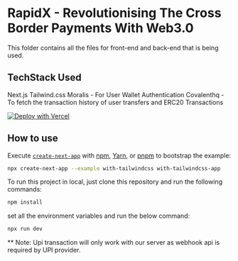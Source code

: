 # RapidX - Revolutionising The Cross Border Payments With Web3.0

This folder contains all the files for front-end and back-end that is being used.

## TechStack Used

Next.js
Tailwind.css
Moralis - For User Wallet Authentication
Covalenthq - To fetch the transaction history of user transfers and ERC20 Transactions

[![Deploy with Vercel](https://vercel.com/button)](https://vercel.com/new/git/external?repository-url=https://github.com/vercel/next.js/tree/canary/examples/with-tailwindcss&project-name=with-tailwindcss&repository-name=with-tailwindcss)

## How to use

Execute [`create-next-app`](https://github.com/vercel/next.js/tree/canary/packages/create-next-app) with [npm](https://docs.npmjs.com/cli/init), [Yarn](https://yarnpkg.com/lang/en/docs/cli/create/), or [pnpm](https://pnpm.io) to bootstrap the example:

```bash
npx create-next-app --example with-tailwindcss with-tailwindcss-app
```
To run this project in local, just clone this repository and run the following commands:

```bash
npm install
```
set all the environment variables and run the below command:

```bash
npx run dev
```



** Note: Upi transaction will only work with our server as webhook api is required by UPI provider.